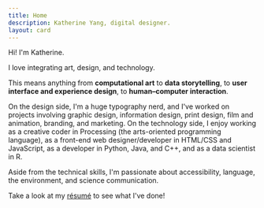 ```yaml
---
title: Home
description: Katherine Yang, digital designer.
layout: card
---
```


Hi! I'm Katherine.

I love integrating art, design, and technology.

This means anything from **computational art** to **data storytelling**, to **user interface and experience design**, to **human&ndash;computer interaction**.

On the design side, I'm a huge typography nerd, and I've worked on projects involving graphic design, information design, print design, film and animation, branding, and marketing. On the technology side, I enjoy working as a creative coder in Processing (the arts-oriented programming language), as a front-end web designer/developer in HTML/CSS and JavaScript, as a developer in Python, Java, and C++, and as a data scientist in R.

Aside from the technical skills, I'm passionate about accessibility, language, the environment, and science communication.

Take a look at my [résumé](/resume/yang-katherine-resume-201903.pdf) to see what I've done!